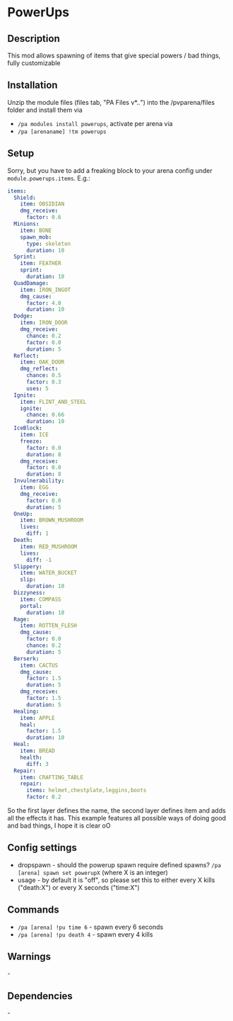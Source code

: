 # PowerUps

## Description

This mod allows spawning of items that give special powers / bad things, fully customizable

## Installation

Unzip the module files (files tab, "PA Files v*.*.*") into the /pvparena/files folder and install them via

- `/pa modules install powerups`, activate per arena via
- `/pa [arenaname] !tm powerups`

## Setup

Sorry, but you have to add a freaking block to your arena config under `module.powerups.items`. E.g.:

```yaml
items:
  Shield:
    item: OBSIDIAN
    dmg_receive:
      factor: 0.6
  Minions:
    item: BONE
    spawn_mob:
      type: skeleton
      duration: 10
  Sprint:
    item: FEATHER
    sprint:
      duration: 10
  QuadDamage:
    item: IRON_INGOT
    dmg_cause:
      factor: 4.0
      duration: 10
  Dodge:
    item: IRON_DOOR
    dmg_receive:
      chance: 0.2
      factor: 0.0
      duration: 5
  Reflect:
    item: OAK_DOOR
    dmg_reflect:
      chance: 0.5
      factor: 0.3
      uses: 5
  Ignite:
    item: FLINT_AND_STEEL
    ignite:
      chance: 0.66
      duration: 10
  IceBlock:
    item: ICE
    freeze:
      factor: 0.0
      duration: 8
    dmg_receive:
      factor: 0.0
      duration: 8
  Invulnerability:
    item: EGG
    dmg_receive:
      factor: 0.0
      duration: 5
  OneUp:
    item: BROWN_MUSHROOM
    lives:
      diff: 1
  Death:
    item: RED_MUSHROOM
    lives:
      diff: -1
  Slippery:
    item: WATER_BUCKET
    slip:
      duration: 10
  Dizzyness:
    item: COMPASS
    portal:
      duration: 10
  Rage:
    item: ROTTEN_FLESH
    dmg_cause:
      factor: 0.0
      chance: 0.2
      duration: 5
  Berserk:
    item: CACTUS
    dmg_cause:
      factor: 1.5
      duration: 5
    dmg_receive:
      factor: 1.5
      duration: 5
  Healing:
    item: APPLE
    heal:
      factor: 1.5
      duration: 10
  Heal:
    item: BREAD
    health:
      diff: 3
  Repair:
    item: CRAFTING_TABLE
    repair:
      items: helmet,chestplate,leggins,boots
      factor: 0.2
```

So the first layer defines the name, the second layer defines item and adds all the effects it has. This example features all possible ways of doing good and bad things, I hope it is clear oO

## Config settings

- dropspawn \- should the powerup spawn require defined spawns? `/pa [arena] spawn set powerupX` (where X is an integer)
- usage \- by default it is "off", so please set this to either every X kills ("death:X") or every X seconds ("time:X")

## Commands


- `/pa [arena] !pu time 6` \- spawn every 6 seconds
- `/pa [arena] !pu death 4` \- spawn every 4 kills

## Warnings

\-

## Dependencies

\-
